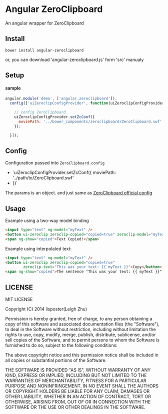 # Angular ZeroClipboard

An angular wrapper for ZeroClipboard

## Install

```
bower install angular-zeroclipboard
```

or, you can download 'angular-zeroclipboard.js' form 'src' manualy

## Setup

#### sample

```js
angular.module('demo', ['angular.zeroclipboard']).
  config(['uiZeroclipConfigProvider', function(uiZeroclipConfigProvider) {

    // config ZeroClipboard
    uiZeroclipConfigProvider.setZcConf({
      moviePath: '../bower_components/zeroclipboard/ZeroClipboard.swf'
    });

  }]);
```


## Config

Configuration passed into `ZeroClipboard.config`

* `uiZeroclipConfigProvider.setZcConf({
    moviePath: '../path/to/ZeroClipboard.swf'
* })`

The params is an object. and just same as [ZeroClipboard official config](https://github.com/zeroclipboard/zeroclipboard/blob/1.x-master/docs/instructions.md)

## Usage

Example using a two-way model binding

```html
<input type="text" ng-model="myText" />
<button ui-zeroclip zeroclip-copied="copied=true" zeroclip-model="myText">Copy</button>
<span ng-show="copied">Text Copied!</span>
```

Example using interpolated text:

```html
<input type="text" ng-model="myText" />
<button ui-zeroclip zeroclip-copied="copied=true"
        zeroclip-text="This was your text: {{ myText }}">Copy</button>
<span ng-show="copied">The sentence "This was your text: {{ myText }}" was copied!</span>
```

## LICENSE

MIT LICENSE

Copyright (C) 2014 lisposter(Leigh Zhu)

Permission is hereby granted, free of charge, to any person obtaining a copy of this software and associated documentation files (the "Software"), to deal in the Software without restriction, including without limitation the rights to use, copy, modify, merge, publish, distribute, sublicense, and/or sell copies of the Software, and to permit persons to whom the Software is furnished to do so, subject to the following conditions:

The above copyright notice and this permission notice shall be included in all copies or substantial portions of the Software.

THE SOFTWARE IS PROVIDED "AS IS", WITHOUT WARRANTY OF ANY KIND, EXPRESS OR IMPLIED, INCLUDING BUT NOT LIMITED TO THE WARRANTIES OF MERCHANTABILITY, FITNESS FOR A PARTICULAR PURPOSE AND NONINFRINGEMENT. IN NO EVENT SHALL THE AUTHORS OR COPYRIGHT HOLDERS BE LIABLE FOR ANY CLAIM, DAMAGES OR OTHER LIABILITY, WHETHER IN AN ACTION OF CONTRACT, TORT OR OTHERWISE, ARISING FROM, OUT OF OR IN CONNECTION WITH THE SOFTWARE OR THE USE OR OTHER DEALINGS IN THE SOFTWARE.
